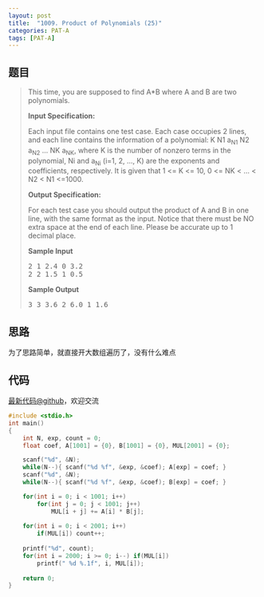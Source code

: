 ```yaml
---
layout: post
title:  "1009. Product of Polynomials (25)"
categories: PAT-A
tags: [PAT-A]
---
```


## 题目

> <div id="problemContent">
> <p>This time, you are supposed to find A*B where A and B are two polynomials.</p>
> <p><b>
> Input Specification:
> </b></p>
> <p>Each input file contains one test case. Each case occupies 2 lines, and each line contains the information of a polynomial:
> K N1 a<sub>N1</sub> N2 a<sub>N2</sub> ... NK a<sub>NK</sub>, where K is the number of nonzero terms in the polynomial, Ni and a<sub>Ni</sub> (i=1, 2, ..., K) are the exponents and coefficients, respectively.  It is given that 1 &lt;= K &lt;= 10, 0 &lt;= NK &lt; ... &lt; N2 &lt; N1 &lt;=1000.  
> <p>
> <p><b>
> Output Specification:
> </b></p>
> <p>For each test case you should output the product of A and B in one line, with the same format as the input.  Notice that there must be NO extra space at the end of each line.  Please be accurate up to 1 decimal place. </p>
> <b>Sample Input</b><pre>
> 2 1 2.4 0 3.2
> 2 2 1.5 1 0.5
> </pre>
> <b>Sample Output</b><pre>
> 3 3 3.6 2 6.0 1 1.6
> </pre>
> </p></p></div>

## 思路

为了思路简单，就直接开大数组遍历了，没有什么难点

## 代码

[最新代码@github](https://github.com/OliverLew/PAT/blob/master/PATAdvanced/1009.c)，欢迎交流
```c
#include <stdio.h>
int main()
{
    int N, exp, count = 0;
    float coef, A[1001] = {0}, B[1001] = {0}, MUL[2001] = {0};

    scanf("%d", &N);
    while(N--){ scanf("%d %f", &exp, &coef); A[exp] = coef; }
    scanf("%d", &N);
    while(N--){ scanf("%d %f", &exp, &coef); B[exp] = coef; }

    for(int i = 0; i < 1001; i++)
        for(int j = 0; j < 1001; j++)
            MUL[i + j] += A[i] * B[j];
    
    for(int i = 0; i < 2001; i++)
        if(MUL[i]) count++;
    
    printf("%d", count);
    for(int i = 2000; i >= 0; i--) if(MUL[i]) 
        printf(" %d %.1f", i, MUL[i]);
    
    return 0;
}

```